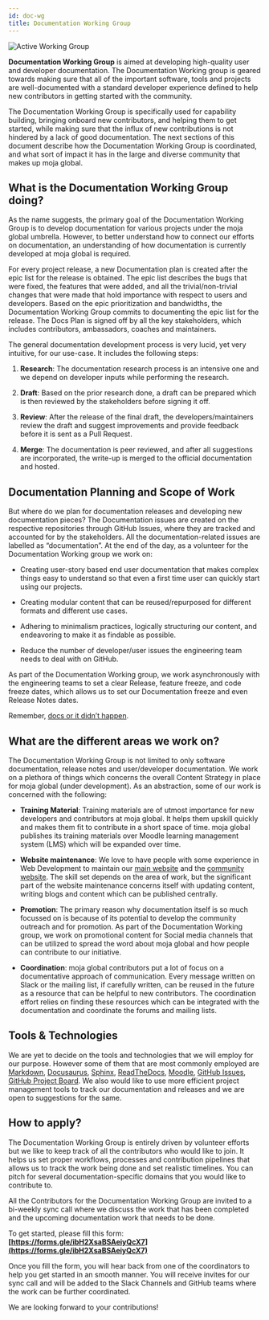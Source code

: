 ```yaml
---
id: doc-wg
title: Documentation Working Group
---
```


![Active Working Group](https://img.shields.io/badge/STATUS-ACTIVE-green?style=for-the-badge)

__Documentation Working Group__ is aimed at developing high-quality user and developer documentation. The Documentation Working group is geared towards making sure that all of the important software, tools and projects are well-documented with a standard developer experience defined to help new contributors in getting started with the community.

The Documentation Working Group is specifically used for capability building, bringing onboard new contributors, and helping them to get started, while making sure that the influx of new contributions is not hindered by a lack of good documentation. The next sections of this document describe how the Documentation Working Group is coordinated, and what sort of impact it has in the large and diverse community that makes up moja global.

## What is the Documentation Working Group doing?

As the name suggests, the primary goal of the Documentation Working Group is to develop documentation for various projects under the moja global umbrella. However, to better understand how to connect our efforts on documentation, an understanding of how documentation is currently developed at moja global is required.

For every project release, a new Documentation plan is created after the epic list for the release is obtained. The epic list describes the bugs that were fixed, the features that were added, and all the trivial/non-trivial changes that were made that hold importance with respect to users and developers. Based on the epic prioritization and bandwidths, the Documentation Working Group commits to documenting the epic list for the release. The Docs Plan is signed off by all the key stakeholders, which includes contributors, ambassadors, coaches and maintainers.

The general documentation development process is very lucid, yet very intuitive, for our use-case. It includes the following steps:

1.  __Research__: The documentation research process is an intensive one and we depend on developer inputs while performing the research.

2.  __Draft__: Based on the prior research done, a draft can be prepared which is then reviewed by the stakeholders before signing it off.

3.  __Review__: After the release of the final draft, the developers/maintainers review the draft and suggest improvements and provide feedback before it is sent as a Pull Request.

4.  __Merge__: The documentation is peer reviewed, and after all suggestions are incorporated, the write-up is merged to the official documentation and hosted.

## Documentation Planning and Scope of Work

But where do we plan for documentation releases and developing new documentation pieces? The Documentation issues are created on the respective repositories through GitHub Issues, where they are tracked and accounted for by the stakeholders. All the documentation-related issues are labelled as “documentation”. At the end of the day, as a volunteer for the Documentation Working group we work on:

-   Creating user-story based end user documentation that makes complex things easy to understand so that even a first time user can quickly start using our projects.

-   Creating modular content that can be reused/repurposed for different formats and different use cases.

-   Adhering to minimalism practices, logically structuring our content, and endeavoring to make it as findable as possible.

-   Reduce the number of developer/user issues the engineering team needs to deal with on GitHub.

As part of the Documentation Working group, we work asynchronously with the engineering teams to set a clear Release, feature freeze, and code freeze dates, which allows us to set our Documentation freeze and even Release Notes dates.

Remember, [docs or it didn’t happen](https://opensource.com/business/15/8/docs-or-it-didnt-happen).

## What are the different areas we work on?

The Documentation Working Group is not limited to only software documentation, release notes and user/developer documentation. We work on a plethora of things which concerns the overall Content Strategy in place for moja global (under development). As an abstraction, some of our work is concerned with the following:

-   __Training Material__: Training materials are of utmost importance for new developers and contributors at moja global. It helps them upskill quickly and makes them fit to contribute in a short space of time. moja global publishes its training materials over Moodle learning management system (LMS) which will be expanded over time.

-   __Website maintenance__:  We love to have people with some experience in Web Development to maintain our [main website](http://moja.global/) and the [community website](https://github.com/moja-global/contributor-website-v2). The skill set depends on the area of work, but the significant part of the website maintenance concerns itself with updating content, writing blogs and content which can be published centrally.

-   __Promotion__: The primary reason why documentation itself is so much focussed on is because of its potential to develop the community outreach and for promotion. As part of the Documentation Working group, we work on promotional content for Social media channels that can be utilized to spread the word about moja global and how people can contribute to our initiative.

-   __Coordination__: moja global contributors put a lot of focus on a documentative approach of communication. Every message written on Slack or the mailing list, if carefully written, can be reused in the future as a resource that can be helpful to new contributors. The coordination effort relies on finding these resources which can be integrated with the documentation and coordinate the forums and mailing lists.

## Tools & Technologies

We are yet to decide on the tools and technologies that we will employ for our purpose. However some of them that are most commonly employed are [Markdown](https://guides.github.com/features/mastering-markdown/), [Docusaurus](https://docusaurus.io/), [Sphinx](https://www.sphinx-doc.org/), [ReadTheDocs](https://readthedocs.org/), [Moodle](https://moodle.org/), [GitHub Issues](https://guides.github.com/features/issues/), [GitHub Project Board](https://github.com/features/project-management/). We also would like to use more efficient project management tools to track our documentation and releases and we are open to suggestions for the same.

## How to apply?

The Documentation Working Group is entirely driven by volunteer efforts but we like to keep track of all the contributors who would like to join. It helps us set proper workflows, processes and contribution pipelines that allows us to track the work being done and set realistic timelines. You can pitch for several documentation-specific domains that you would like to contribute to.

All the Contributors for the Documentation Working Group are invited to a bi-weekly sync call where we discuss the work that has been completed and the upcoming documentation work that needs to be done.

To get started, please fill this form: **[https://forms.gle/ibH2XsaBSAeiyQcX7](https://forms.gle/ibH2XsaBSAeiyQcX7)**

Once you fill the form, you will hear back from one of the coordinators to help you get started in an smooth manner. You will receive invites for our sync call and will be added to the Slack Channels and GitHub teams where the work can be further coordinated.

We are looking forward to your contributions!
